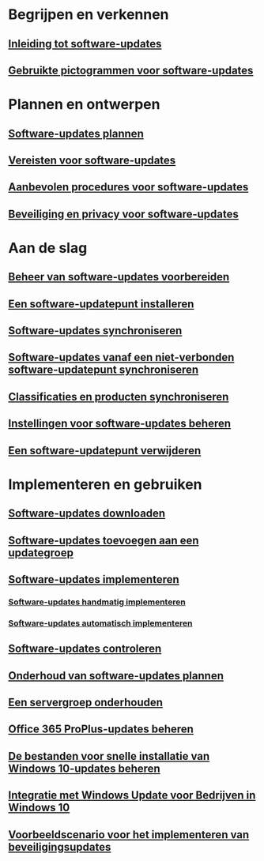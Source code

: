 # Begrijpen en verkennen
## [Inleiding tot software-updates](understand/software-updates-introduction.md)
## [Gebruikte pictogrammen voor software-updates](understand/software-updates-icons.md)

# Plannen en ontwerpen
## [Software-updates plannen](plan-design/plan-for-software-updates.md)
## [Vereisten voor software-updates](plan-design/prerequisites-for-software-updates.md)
## [Aanbevolen procedures voor software-updates](plan-design/software-updates-best-practices.md)
## [Beveiliging en privacy voor software-updates](plan-design/security-and-privacy-for-software-updates.md)

# Aan de slag
## [Beheer van software-updates voorbereiden](get-started/prepare-for-software-updates-management.md)
## [Een software-updatepunt installeren](get-started/install-a-software-update-point.md)
## [Software-updates synchroniseren](get-started/synchronize-software-updates.md)
## [Software-updates vanaf een niet-verbonden software-updatepunt synchroniseren](get-started/synchronize-software-updates-disconnected.md)
## [Classificaties en producten synchroniseren](get-started/configure-classifications-and-products.md)
## [Instellingen voor software-updates beheren](get-started/manage-settings-for-software-updates.md)
## [Een software-updatepunt verwijderen](get-started/remove-a-software-update-point.md)

# Implementeren en gebruiken
## [Software-updates downloaden](deploy-use/download-software-updates.md)

## [Software-updates toevoegen aan een updategroep](deploy-use/add-software-updates-to-an-update-group.md)
## [Software-updates implementeren](deploy-use/deploy-software-updates.md)
### [Software-updates handmatig implementeren](deploy-use/manually-deploy-software-updates.md)
### [Software-updates automatisch implementeren](deploy-use/automatically-deploy-software-updates.md)

## [Software-updates controleren](deploy-use/monitor-software-updates.md)
## [Onderhoud van software-updates plannen](deploy-use/software-updates-maintenance.md)
## [Een servergroep onderhouden](deploy-use/service-a-server-group.md)
## [Office 365 ProPlus-updates beheren](deploy-use/manage-office-365-proplus-updates.md)
## [De bestanden voor snelle installatie van Windows 10-updates beheren](deploy-use/manage-express-installation-files-for-windows-10-updates.md)
## [Integratie met Windows Update voor Bedrijven in Windows 10](deploy-use/integrate-windows-update-for-business-windows-10.md)
## [Voorbeeldscenario voor het implementeren van beveiligingsupdates](deploy-use/example-scenario-deploy-monitor-monthly-security-updates.md)
